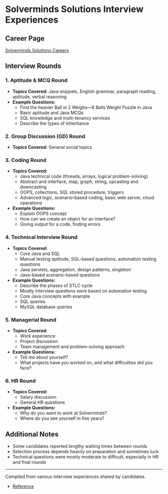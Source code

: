 # Solverminds Solutions Interview Experiences

## Career Page
[Solverminds Solutions Careers](https://www.solverminds.com/careers/)

## Interview Rounds

### 1. Aptitude & MCQ Round
- **Topics Covered:** Java snippets, English grammar, paragraph reading, aptitude, verbal reasoning
- **Example Questions:**
  - Find the heavier Ball in 2 Weighs—8 Balls Weight Puzzle in Java
  - Basic aptitude and Java MCQs
  - SQL knowledge and multi-tenancy services
  - Describe the types of inheritance

### 2. Group Discussion (GD) Round
- **Topics Covered:** General social topics

### 3. Coding Round
- **Topics Covered:**
  - Java technical code (threads, arrays, logical problem-solving)
  - Abstract and interface, map, graph, string, upcasting and downcasting
  - OOPS, collections, SQL stored procedure, triggers
  - Advanced logic, scenario-based coding, basic web server, cloud operations
- **Example Questions:**
  - Explain OOPS concept
  - How can we create an object for an interface?
  - Giving output for a code, finding errors

### 4. Technical Interview Round
- **Topics Covered:**
  - Core Java and SQL
  - Manual testing aptitude, SQL-based questions, automation testing questions
  - Java servlets, aggregation, design patterns, singleton
  - Java-based scenario-based questions
- **Example Questions:**
  - Describe the phases of STLC cycle
  - Mostly interview questions were based on automation testing
  - Core Java concepts with example
  - SQL queries
  - MySQL database queries

### 5. Managerial Round
- **Topics Covered:**
  - Work experience
  - Project discussion
  - Team management and problem-solving approach
- **Example Questions:**
  - Tell me about yourself?
  - What projects have you worked on, and what difficulties did you face?

### 6. HR Round
- **Topics Covered:**
  - Salary discussion
  - General HR questions
- **Example Questions:**
  - Why do you want to work at Solverminds?
  - Where do you see yourself in five years?

## Additional Notes
- Some candidates reported lengthy waiting times between rounds
- Selection process depends heavily on preparation and sometimes luck
- Technical questions were mostly moderate to difficult, especially in HR and final rounds

---
Compiled from various interview experiences shared by candidates.
- [Reference](https://www.glassdoor.co.in/Interview/Solverminds-Solutions-and-Technologies-Pvt-Interview-Questions-E520133_P3.htm)